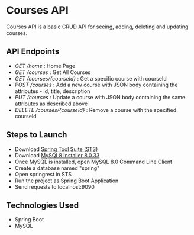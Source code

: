 # Courses API

Courses API is a basic CRUD API for seeing, adding, deleting and updating courses.

## API Endpoints

- <em>GET /home</em> : Home Page
- <em>GET /courses</em> : Get All Courses
- <em>GET /courses/{courseId}</em> : Get a specific course with courseId
- <em>POST /courses</em> : Add a new course with JSON body containing the attributes - id, title, description
- <em>PUT /courses</em> : Update a course with JSON body containing the same attributes as described above
- <em>DELETE /courses/{courseId}</em> : Remove a course with the specified courseId

## Steps to Launch

- Download [Spring Tool Suite (STS)](https://spring.io/tools)
- Download [MySQL8 Installer 8.0.33](https://dev.mysql.com/downloads/installer/)
- Once MySQL is installed, open MySQL 8.0 Command Line Client
- Create a database named "spring"
- Open springrest in STS
- Run the project as Spring Boot Application
- Send requests to localhost:9090

## Technologies Used

- Spring Boot
- MySQL
